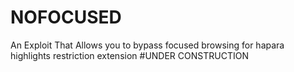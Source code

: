 # NOFOCUSED
An Exploit That Allows you to bypass focused browsing for hapara highlights restriction extension
#UNDER CONSTRUCTION
